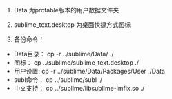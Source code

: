 1. Data 为protable版本的用户数据文件夹

2. sublime_text.desktop 为桌面快捷方式图标

3. 备份命令：
- Data目录： cp -r ../sublime/Data/ ./
- 图标： cp ../sublime/sublime_text.desktop ./
- 用户设置: cp -r ../sublime/Data/Packages/User ./Data
- subl命令： cp ../sublime/subl ./
- 中文支持： cp ../sublime/libsublime-imfix.so ./
